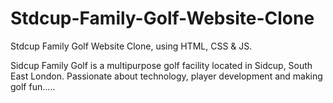 # Stdcup-Family-Golf-Website-Clone
Stdcup Family Golf Website Clone, using HTML, CSS &amp; JS.

Sidcup Family Golf is a multipurpose golf facility located in Sidcup, South East London. Passionate about technology, player development and making golf fun.....

